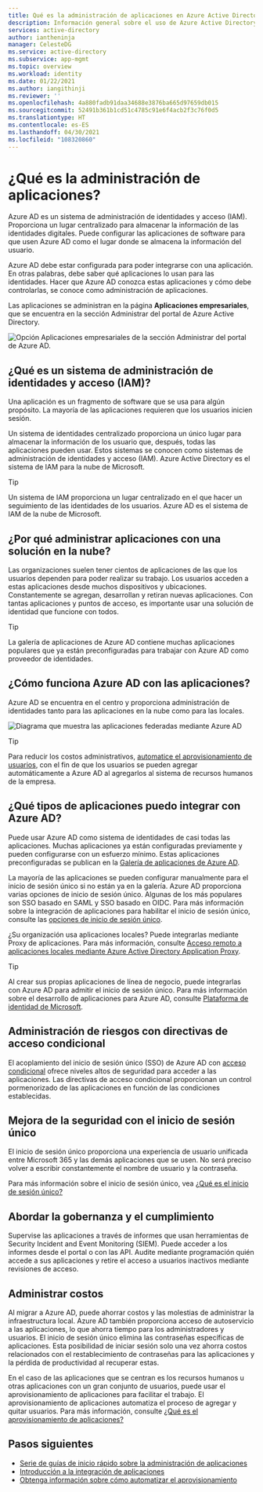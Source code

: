```yaml
---
title: Qué es la administración de aplicaciones en Azure Active Directory
description: Información general sobre el uso de Azure Active Directory (AD) como sistema de administración de identidades y acceso (IAM) para aplicaciones locales y en la nube.
services: active-directory
author: iantheninja
manager: CelesteDG
ms.service: active-directory
ms.subservice: app-mgmt
ms.topic: overview
ms.workload: identity
ms.date: 01/22/2021
ms.author: iangithinji
ms.reviewer: ''
ms.openlocfilehash: 4a880fadb91daa34688e3876ba665d97659db015
ms.sourcegitcommit: 52491b361b1cd51c4785c91e6f4acb2f3c76f0d5
ms.translationtype: HT
ms.contentlocale: es-ES
ms.lasthandoff: 04/30/2021
ms.locfileid: "108320860"
---
```

# <a name="what-is-application-management"></a>¿Qué es la administración de aplicaciones?

Azure AD es un sistema de administración de identidades y acceso (IAM). Proporciona un lugar centralizado para almacenar la información de las identidades digitales. Puede configurar las aplicaciones de software para que usen Azure AD como el lugar donde se almacena la información del usuario. 

Azure AD debe estar configurada para poder integrarse con una aplicación. En otras palabras, debe saber qué aplicaciones lo usan para las identidades. Hacer que Azure AD conozca estas aplicaciones y cómo debe controlarlas, se conoce como administración de aplicaciones.

Las aplicaciones se administran en la página **Aplicaciones empresariales**, que se encuentra en la sección Administrar del portal de Azure Active Directory.

![Opción Aplicaciones empresariales de la sección Administrar del portal de Azure AD.](media/what-is-application-management/enterprise-applications-in-nav.png)

## <a name="what-is-an-identity-and-access-management-iam-system"></a>¿Qué es un sistema de administración de identidades y acceso (IAM)?
Una aplicación es un fragmento de software que se usa para algún propósito. La mayoría de las aplicaciones requieren que los usuarios inicien sesión.

Un sistema de identidades centralizado proporciona un único lugar para almacenar la información de los usuario que, después, todas las aplicaciones pueden usar. Estos sistemas se conocen como sistemas de administración de identidades y acceso (IAM). Azure Active Directory es el sistema de IAM para la nube de Microsoft.

>[!TIP]
>Un sistema de IAM proporciona un lugar centralizado en el que hacer un seguimiento de las identidades de los usuarios. Azure AD es el sistema de IAM de la nube de Microsoft.

## <a name="why-manage-applications-with-a-cloud-solution"></a>¿Por qué administrar aplicaciones con una solución en la nube?

Las organizaciones suelen tener cientos de aplicaciones de las que los usuarios dependen para poder realizar su trabajo. Los usuarios acceden a estas aplicaciones desde muchos dispositivos y ubicaciones. Constantemente se agregan, desarrollan y retiran nuevas aplicaciones. Con tantas aplicaciones y puntos de acceso, es importante usar una solución de identidad que funcione con todos.

>[!TIP]
>La galería de aplicaciones de Azure AD contiene muchas aplicaciones populares que ya están preconfiguradas para trabajar con Azure AD como proveedor de identidades.

## <a name="how-does-azure-ad-work-with-apps"></a>¿Cómo funciona Azure AD con las aplicaciones?

Azure AD se encuentra en el centro y proporciona administración de identidades tanto para las aplicaciones en la nube como para las locales. 

![Diagrama que muestra las aplicaciones federadas mediante Azure AD](media/what-is-application-management/app-management-overview.png)

>[!TIP]
>Para reducir los costos administrativos, [automatice el aprovisionamiento de usuarios](../app-provisioning/user-provisioning.md), con el fin de que los usuarios se pueden agregar automáticamente a Azure AD al agregarlos al sistema de recursos humanos de la empresa. 

## <a name="what-types-of-applications-can-i-integrate-with-azure-ad"></a>¿Qué tipos de aplicaciones puedo integrar con Azure AD?

Puede usar Azure AD como sistema de identidades de casi todas las aplicaciones. Muchas aplicaciones ya están configuradas previamente y pueden configurarse con un esfuerzo mínimo. Estas aplicaciones preconfiguradas se publican en la [Galería de aplicaciones de Azure AD](/azure/active-directory/saas-apps/). 

La mayoría de las aplicaciones se pueden configurar manualmente para el inicio de sesión único si no están ya en la galería. Azure AD proporciona varias opciones de inicio de sesión único. Algunas de los más populares son SSO basado en SAML y SSO basado en OIDC. Para más información sobre la integración de aplicaciones para habilitar el inicio de sesión único, consulte las [opciones de inicio de sesión único](sso-options.md). 

¿Su organización usa aplicaciones locales? Puede integrarlas mediante Proxy de aplicaciones. Para más información, consulte [Acceso remoto a aplicaciones locales mediante Azure Active Directory Application Proxy](../app-proxy/application-proxy.md).

>[!TIP]
>Al crear sus propias aplicaciones de línea de negocio, puede integrarlas con Azure AD para admitir el inicio de sesión único. Para más información sobre el desarrollo de aplicaciones para Azure AD, consulte [Plataforma de identidad de Microsoft](..//develop/v2-overview.md).

## <a name="manage-risk-with-conditional-access-policies"></a>Administración de riesgos con directivas de acceso condicional

El acoplamiento del inicio de sesión único (SSO) de Azure AD con [acceso condicional](../conditional-access/concept-conditional-access-cloud-apps.md) ofrece niveles altos de seguridad para acceder a las aplicaciones. Las directivas de acceso condicional proporcionan un control pormenorizado de las aplicaciones en función de las condiciones establecidas. 

## <a name="improve-productivity-with-single-sign-on"></a>Mejora de la seguridad con el inicio de sesión único

El inicio de sesión único proporciona una experiencia de usuario unificada entre Microsoft 365 y las demás aplicaciones que se usen. No será preciso volver a escribir constantemente el nombre de usuario y la contraseña.

Para más información sobre el inicio de sesión único, vea [¿Qué es el inicio de sesión único?](what-is-single-sign-on.md)

## <a name="address-governance-and-compliance"></a>Abordar la gobernanza y el cumplimiento

Supervise las aplicaciones a través de informes que usan herramientas de Security Incident and Event Monitoring (SIEM). Puede acceder a los informes desde el portal o con las API. Audite mediante programación quién accede a sus aplicaciones y retire el acceso a usuarios inactivos mediante revisiones de acceso.

## <a name="manage-costs"></a>Administrar costos

Al migrar a Azure AD, puede ahorrar costos y las molestias de administrar la infraestructura local. Azure AD también proporciona acceso de autoservicio a las aplicaciones, lo que ahorra tiempo para los administradores y usuarios. El inicio de sesión único elimina las contraseñas específicas de aplicaciones. Esta posibilidad de iniciar sesión solo una vez ahorra costos relacionados con el restablecimiento de contraseñas para las aplicaciones y la pérdida de productividad al recuperar estas.

En el caso de las aplicaciones que se centran es los recursos humanos u otras aplicaciones con un gran conjunto de usuarios, puede usar el aprovisionamiento de aplicaciones para facilitar el trabajo. El aprovisionamiento de aplicaciones automatiza el proceso de agregar y quitar usuarios. Para más información, consulte [¿Qué es el aprovisionamiento de aplicaciones?](../app-provisioning/user-provisioning.md)

## <a name="next-steps"></a>Pasos siguientes

- [Serie de guías de inicio rápido sobre la administración de aplicaciones](view-applications-portal.md)
- [Introducción a la integración de aplicaciones](plan-an-application-integration.md)
- [Obtenga información sobre cómo automatizar el aprovisionamiento](../app-provisioning/user-provisioning.md)